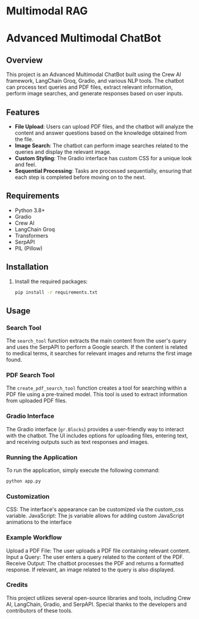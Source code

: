 # Multimodal RAG

# Advanced Multimodal ChatBot

## Overview
This project is an Advanced Multimodal ChatBot built using the Crew AI framework, LangChain Groq, Gradio, and various NLP tools. The chatbot can process text queries and PDF files, extract relevant information, perform image searches, and generate responses based on user inputs.

## Features

- **File Upload**: Users can upload PDF files, and the chatbot will analyze the content and answer questions based on the knowledge obtained from the file.
- **Image Search**: The chatbot can perform image searches related to the queries and display the relevant image.
- **Custom Styling**: The Gradio interface has custom CSS for a unique look and feel.
- **Sequential Processing**: Tasks are processed sequentially, ensuring that each step is completed before moving on to the next.

## Requirements
- Python 3.8+
- Gradio
- Crew AI
- LangChain Groq
- Transformers
- SerpAPI
- PIL (Pillow)

## Installation
1. Install the required packages:
    ```bash
    pip install -r requirements.txt
    ```

## Usage

### Search Tool
The `search_tool` function extracts the main content from the user's query and uses the SerpAPI to perform a Google search. If the content is related to medical terms, it searches for relevant images and returns the first image found.

### PDF Search Tool
The `create_pdf_search_tool` function creates a tool for searching within a PDF file using a pre-trained model. This tool is used to extract information from uploaded PDF files.

### Gradio Interface
The Gradio interface (`gr.Blocks`) provides a user-friendly way to interact with the chatbot. The UI includes options for uploading files, entering text, and receiving outputs such as text responses and images.

### Running the Application
To run the application, simply execute the following command:
```bash
python app.py
```

### Customization
CSS: The interface's appearance can be customized via the custom_css variable.
JavaScript: The js variable allows for adding custom JavaScript animations to the interface

### Example Workflow
Upload a PDF File: The user uploads a PDF file containing relevant content.
Input a Query: The user enters a query related to the content of the PDF.
Receive Output: The chatbot processes the PDF and returns a formatted response. If relevant, an image related to the query is also displayed.

### Credits
This project utilizes several open-source libraries and tools, including Crew AI, LangChain, Gradio, and SerpAPI. Special thanks to the developers and contributors of these tools.
